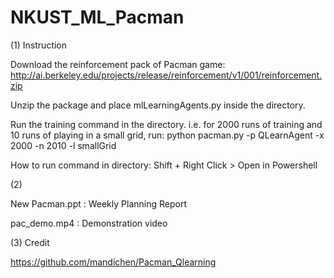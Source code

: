 # NKUST_ML_Pacman

(1) Instruction

Download the reinforcement pack of Pacman game: http://ai.berkeley.edu/projects/release/reinforcement/v1/001/reinforcement.zip

Unzip the package and place mlLearningAgents.py inside the directory.

Run the training command in the directory. i.e. for 2000 runs of training and 10 runs of playing in a small grid, run:
python pacman.py -p QLearnAgent -x 2000 -n 2010 -l smallGrid

How to run command in directory: Shift + Right Click > Open in Powershell

(2)

New Pacman.ppt : Weekly Planning Report

pac_demo.mp4 : Demonstration video

(3) Credit

https://github.com/mandichen/Pacman_Qlearning
